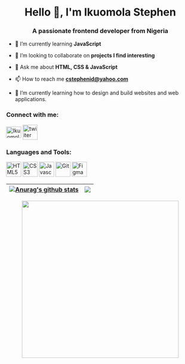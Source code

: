 <h1 align="center">Hello 👋, I'm Ikuomola Stephen</h1>
<h3 align="center">A passionate frontend developer from Nigeria</h3>

- 🌱 I’m currently learning **JavaScript**

- 👯 I’m looking to collaborate on **projects I find interesting**

- 💬 Ask me about **HTML, CSS & JavaScript**

- 📫 How to reach me **cstephenid@yahoo.com**

- 👀 I’m currently learning how to design and build websites and web applications.



<!---
salutDami/salutDami is a ✨ special ✨ repository because its `README.md` (this file) appears on your GitHub profile.
You can click the Preview link to take a look at your changes.
--->
<h3 align="left">Connect with me:</h3>
<p align="left">
<a href="https://linkedin.com/in/ikuomola-stephen" target="blank"><img align="center" src="https://raw.githubusercontent.com/rahuldkjain/github-profile-readme-generator/master/src/images/icons/Social/linked-in-alt.svg" alt="Ikuomola-Stephen" height="30" width="40" /></a>
<a href="https://twitter.com/_salutDami" target="blank"><img align="center" src="https://th.bing.com/th/id/R.5d63080d7f28fb46e021758670452ccf?rik=BCqNKDFiU7JfoA&pid=ImgRaw&r=0" alt="twiiter page" height="40" width="40" /></a>
</p>


<h3 align="left">Languages and Tools:</h3>
<p align="left">
 <a href="https://html.com" target="blank"><img src="https://s3.us-east-2.amazonaws.com/upskill-school/html.svg" alt="HTML5" width="40" height="40"/></a>
  <a href="https://developer.mozilla.org/en-US/docs/Web/CSS" target="blank"><img src="https://th.bing.com/th/id/R.8e95479da2c5e493b835c8533c2d5ba5?rik=FsLtwf5wKb0A1Q&riu=http%3a%2f%2fdevlup.com%2fwp-content%2fuploads%2f2013%2f07%2fcss-logo.jpg&ehk=Uo3AKi7cKWanVe2acMOfLUQizY9rREpU0%2boUjHzShMI%3d&risl=&pid=ImgRaw&r=0&sres=1&sresct=1" alt="CSS3" width="40" height="40"/></a>
  <a href="https://www.javascript.com/" target="blank"><img src="https://static.memrise.com/img/400sqf/from/uploads/course_photos/3146044000171223183557.png" alt="Javascript" width="40" height="40"/></a>
 <a href="https://git-scm.com" target="blank"><img src="https://cdn.freebiesupply.com/logos/large/2x/git-icon-logo-png-transparent.png" alt="Git" width="40" height="40"/></a>
  <a href="https://www.figma.com" target="blank"> <img src="https://th.bing.com/th/id/R.1706c9f16bd08eb5e03f1df3e0a94a1c?rik=Qd6LRWDQvGRpmw&pid=ImgRaw&r=0" alt="Figma" width="40" height="40"/></a>
</p>

| <a href="https://github.com/anuraghazra/github-readme-stats"><img align="center" src="https://github-readme-stats.vercel.app/api?username=salutDami&show_icons=true&include_all_commits=true&theme=buefy&hide_border=true" alt="Anurag's github stats" /></a> | <a href="https://github.com/anuraghazra/github-readme-stats"><img align="center" src="https://github-readme-stats.vercel.app/api/top-langs/?username=salutDami&layout=compact&theme=buefy&hide_border=true" /></a> |
| ------------- | ------------- |

<div align = 'center'>
 <img class="img" width="420"  src="https://streak-stats.demolab.com/?user=ankushtripathii&theme=tokyonight" />
</div>




